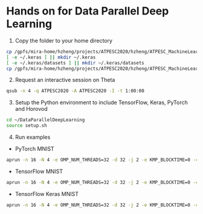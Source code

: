 # Hands on for Data Parallel Deep Learning

1. Copy the folder to your home directory
```bash 
cp /gpfs/mira-home/hzheng/projects/ATPESC2020/hzheng/ATPESC_MachineLearning/DataParallelDeepLearning ~/DataParallelDeepLearning
[ -e ~/.keras ] || mkdir ~/.keras
[ -e ~/.keras/datasets ] || mkdir ~/.keras/datasets
cp /gpfs/mira-home/hzheng/projects/ATPESC2020/hzheng/ATPESC_MachineLearning/DataParallelDeepLearning/datasets/mnist.npz ~/.keras/datasets
```

2. Request an interactive session on Theta
```bash
qsub -n 4 -q ATPESC2020 -A ATPESC2020 -I -t 1:00:00
```

3. Setup the Python environment to include TensorFlow, Keras, PyTorch and Horovod

```bash
cd ~/DataParallelDeepLearning
source setup.sh
```

4. Run examples
  -  PyTorch MNIST
  
```bash
aprun -n 16 -N 4 -e OMP_NUM_THREADS=32 -d 32 -j 2 -e KMP_BLOCKTIME=0 -cc depth python pytorch_mnist.py --device cpu
```

  -  TensorFlow MNIST
  
```bash
aprun -n 16 -N 4 -e OMP_NUM_THREADS=32 -d 32 -j 2 -e KMP_BLOCKTIME=0 -cc depth python tensorflow2_mnist.py --device cpu
```

  - TensorFlow Keras MNIST
  
```bash
aprun -n 16 -N 4 -e OMP_NUM_THREADS=32 -d 32 -j 2 -e KMP_BLOCKTIME=0 -cc depth python tensorflow2_keras_mnist.py  --device cpu
```